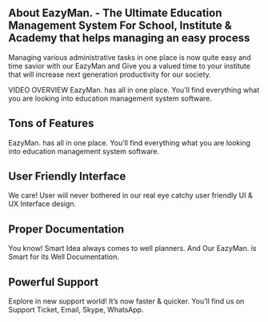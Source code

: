 ## About EazyMan. - The Ultimate Education Management System For School, Institute & Academy that helps managing an easy process

Managing various administrative tasks in one place is now quite easy and time savior with our EazyMan and Give you a valued time to your institute that will increase next generation productivity for our society.

VIDEO OVERVIEW 
EazyMan. has all in one place. You’ll find everything what you are looking into education management system software.


## Tons of Features
EazyMan. has all in one place. You’ll find everything what you are looking into education management system software.

## User Friendly Interface
We care! User will never bothered in our real eye catchy user friendly UI & UX Interface design. 

## Proper Documentation
You know! Smart Idea always comes to well planners. And Our EazyMan. is Smart for its Well Documentation. 


## Powerful Support
Explore in new support world! It’s now faster & quicker. You’ll find us on Support Ticket, Email, Skype, WhatsApp.


